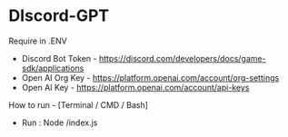 # DIscord-GPT

Require in .ENV
* Discord Bot Token - https://discord.com/developers/docs/game-sdk/applications
* Open AI Org Key - https://platform.openai.com/account/org-settings
* Open AI Key - https://platform.openai.com/account/api-keys

How to run - [Terminal / CMD / Bash]
* Run : Node /index.js



